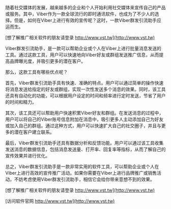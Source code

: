 随着社交媒体的发展，越来越多的企业和个人开始利用社交媒体来宣传自己的产品或服务。其中，Viber作为一款全球流行的即时通讯软件，也成为了不少人的选择。但是，如何在Viber上进行有效的宣传呢？这时，一款Viber群发引流助手应运而生。

[想了解推广相关软件的朋友请登录 http://www.vst.tw](http://www.vst.tw)

Viber群发引流助手，是一款可以帮助企业或个人在Viber上进行批量消息发送的工具。通过这款工具，用户可以快速地向Viber好友或群组发送推广信息，从而提高品牌曝光度，并吸引更多的潜在客户。

那么，这款工具有哪些优点呢？

首先，Viber群发引流助手具有快速、准确的特点。用户可以通过简单的操作快速将消息发送给指定的好友或群组，实现一次性发送多个消息的效果。同时，该工具还具有自动化的功能，可以根据用户设定的时间和频率进行定时发送，节省了用户的时间和精力。

其次，该工具还可以帮助用户快速积累Viber好友和群组。在发送消息的过程中，用户可以将自己的Viber账号信息附加在消息中，吸引更多人主动添加自己为好友或加入自己的群组。通过这种方式，用户可以快速扩大自己的社交圈子，并且与更多的潜在客户建立联系。

最后，Viber群发引流助手还具有数据分析和反馈功能。用户可以通过该工具收集发送消息的数据信息，包括消息发送量、打开率、回复率等指标，从而了解自己的宣传效果并进行优化。

总之，Viber群发引流助手是一款非常实用的软件工具，可以帮助企业或个人在Viber上进行高效的宣传推广活动。如果你需要在Viber上进行品牌推广或销售活动，不妨考虑使用Viber群发引流助手，相信它会给你带来意想不到的效果。

[想了解推广相关软件的朋友请登录 http://www.vst.tw](http://www.vst.tw)


[访问软件官网 http://www.vst.tw](http://www.vst.tw)
